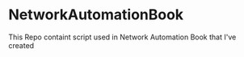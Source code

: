 # NetworkAutomationBook
This Repo containt script used in Network Automation Book that I've created
